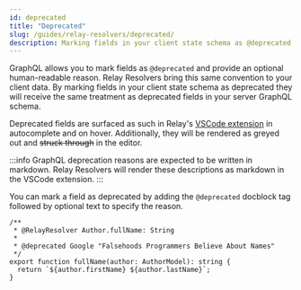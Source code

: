 ```yaml
---
id: deprecated
title: "Deprecated"
slug: /guides/relay-resolvers/deprecated/
description: Marking fields in your client state schema as @deprecated
---
```


GraphQL allows you to mark fields as `@deprecated` and provide an optional human-readable reason. Relay Resolvers bring this same convention to your client data. By marking fields in your client state schema as deprecated they will receive the same treatment as deprecated fields in your server GraphQL schema.

Deprecated fields are surfaced as such in Relay's [VSCode extension](https://relay.dev/docs/editor-support/) in autocomplete and on hover. Additionally, they will be rendered as greyed out and ~~struck through~~ in the editor.

:::info
GraphQL deprecation reasons are expected to be written in markdown. Relay Resolvers will render these descriptions as markdown in the VSCode extension.
:::

You can mark a field as deprecated by adding the `@deprecated` docblock tag followed by optional text to specify the reason.

```tsx
/**
 * @RelayResolver Author.fullName: String
 *
 * @deprecated Google "Falsehoods Programmers Believe About Names"
 */
export function fullName(author: AuthorModel): string {
  return `${author.firstName} ${author.lastName}`;
}
```
